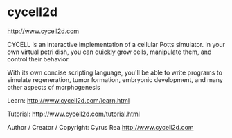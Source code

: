 # cycell2d

http://www.cycell2d.com

 CYCELL is an interactive implementation of a cellular Potts simulator. In your own virtual petri dish, you can quickly grow cells, manipulate them, and control their behavior.

With its own concise scripting language, you'll be able to write programs to simulate regeneration, tumor formation, embryonic development, and many other aspects of morphogenesis

Learn: http://www.cycell2d.com/learn.html

Tutorial: http://www.cycell2d.com/tutorial.html

Author / Creator / Copyright: Cyrus Rea http://www.cycell2d.com
